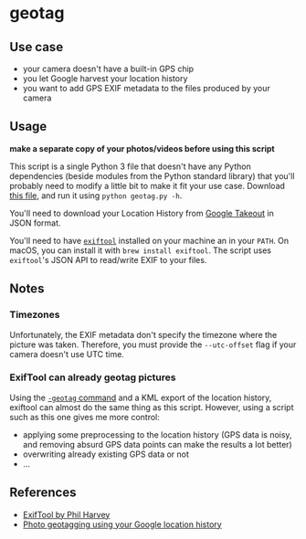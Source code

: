 # geotag

## Use case

- your camera doesn't have a built-in GPS chip
- you let Google harvest your location history
- you want to add GPS EXIF metadata to the files produced by your camera

## Usage

**make a separate copy of your photos/videos before using this script**

This script is a single Python 3 file that doesn't have any Python dependencies (beside modules from the Python standard library) that you'll probably need to modify a little bit to make it fit your use case. Download [this file](./geotag/geotag.py), and run it using `python geotag.py -h`.

You'll need to download your Location History from [Google Takeout](https://takeout.google.com/settings/takeout) in JSON format.

You'll need to have [`exiftool`](https://exiftool.org/) installed on your machine an in your `PATH`. On macOS, you can install it with `brew install exiftool`. The script uses `exiftool`'s JSON API to read/write EXIF to your files.

## Notes

### Timezones

Unfortunately, the EXIF metadata don't specify the timezone where the picture was taken. Therefore, you must provide the `--utc-offset` flag if your camera doesn't use UTC time.

### ExifTool can already geotag pictures

Using the [`-geotag` command](https://exiftool.org/geotag.html#geotag) and a KML export of the location history, exiftool can almost do the same thing as this script. However, using a script such as this one gives me more control:

- applying some preprocessing to the location history (GPS data is noisy, and removing absurd GPS data points can make the results a lot better)
- overwriting already existing GPS data or not
- ...

## References

- [ExifTool by Phil Harvey](https://exiftool.org/)
- [Photo geotagging using your Google location history](https://chuckleplant.github.io/2018/07/23/google-photos-geotag.html)
